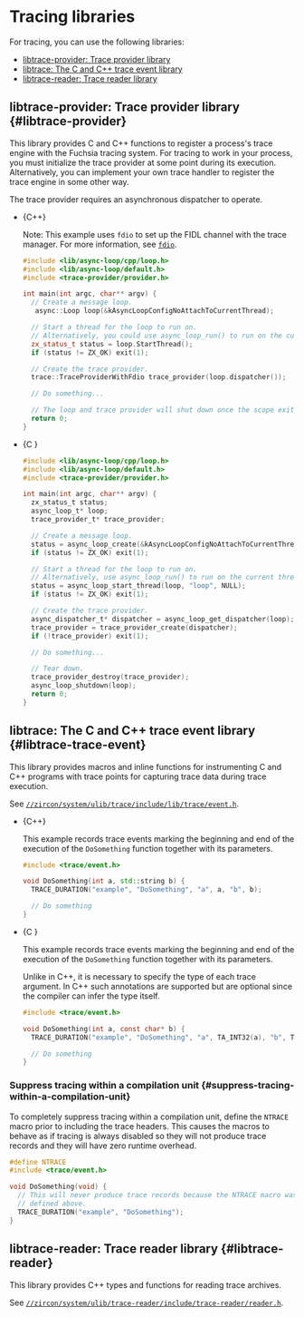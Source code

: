 # Tracing libraries

For tracing, you can use the following libraries:

* [libtrace-provider: Trace provider library](#libtrace-provider)
* [libtrace: The C and C++ trace event library](#libtrace-trace-event)
* [libtrace-reader: Trace reader library](#libtrace-reader)

## libtrace-provider: Trace provider library {#libtrace-provider}

This library provides C and C++ functions to register a process's trace
engine with the Fuchsia tracing system. For tracing to work in your process,
you must initialize the trace provider at some point during its execution.
Alternatively, you can implement your own trace handler to register the
trace engine in some other way.

The trace provider requires an asynchronous dispatcher to operate.

* {C++}

  Note: This example uses `fdio` to set up the FIDL channel with the trace
  manager. For more information, see
  [`fdio`](/docs/concepts/system/life_of_an_open.md#fdio).

  ```c++
  #include <lib/async-loop/cpp/loop.h>
  #include <lib/async-loop/default.h>
  #include <trace-provider/provider.h>

  int main(int argc, char** argv) {
    // Create a message loop.
     async::Loop loop(&kAsyncLoopConfigNoAttachToCurrentThread);

    // Start a thread for the loop to run on.
    // Alternatively, you could use async_loop_run() to run on the current thread.
    zx_status_t status = loop.StartThread();
    if (status != ZX_OK) exit(1);

    // Create the trace provider.
    trace::TraceProviderWithFdio trace_provider(loop.dispatcher());

    // Do something...

    // The loop and trace provider will shut down once the scope exits.
    return 0;
  }
  ```

* {C }

  ```c
  #include <lib/async-loop/cpp/loop.h>
  #include <lib/async-loop/default.h>
  #include <trace-provider/provider.h>

  int main(int argc, char** argv) {
    zx_status_t status;
    async_loop_t* loop;
    trace_provider_t* trace_provider;

    // Create a message loop.
    status = async_loop_create(&kAsyncLoopConfigNoAttachToCurrentThread, &loop);
    if (status != ZX_OK) exit(1);

    // Start a thread for the loop to run on.
    // Alternatively, use async_loop_run() to run on the current thread.
    status = async_loop_start_thread(loop, "loop", NULL);
    if (status != ZX_OK) exit(1);

    // Create the trace provider.
    async_dispatcher_t* dispatcher = async_loop_get_dispatcher(loop);
    trace_provider = trace_provider_create(dispatcher);
    if (!trace_provider) exit(1);

    // Do something...

    // Tear down.
    trace_provider_destroy(trace_provider);
    async_loop_shutdown(loop);
    return 0;
  }
  ```

## libtrace: The C and C++ trace event library {#libtrace-trace-event}

This library provides macros and inline functions for instrumenting C and C++
programs with trace points for capturing trace data during trace execution.

See [`//zircon/system/ulib/trace/include/lib/trace/event.h`](/zircon/system/ulib/trace/include/lib/trace/event.h).

* {C++}

  This example records trace events marking the beginning and end of the
  execution of the `DoSomething` function together with its parameters.

  ```c++
  #include <trace/event.h>

  void DoSomething(int a, std::string b) {
    TRACE_DURATION("example", "DoSomething", "a", a, "b", b);

    // Do something
  }
  ```

* {C }

  This example records trace events marking the beginning and end of the
  execution of the `DoSomething` function together with its parameters.

  Unlike in C++, it is necessary to specify the type of each trace argument.
  In C++ such annotations are supported but are optional since the compiler
  can infer the type itself.

  ```c
  #include <trace/event.h>

  void DoSomething(int a, const char* b) {
    TRACE_DURATION("example", "DoSomething", "a", TA_INT32(a), "b", TA_STRING(b));

    // Do something
  }
  ```

### Suppress tracing within a compilation unit {#suppress-tracing-within-a-compilation-unit}

To completely suppress tracing within a compilation unit, define the `NTRACE`
macro prior to including the trace headers. This causes the macros to
behave as if tracing is always disabled so they will not produce trace
records and they will have zero runtime overhead.

```c
#define NTRACE
#include <trace/event.h>

void DoSomething(void) {
  // This will never produce trace records because the NTRACE macro was
  // defined above.
  TRACE_DURATION("example", "DoSomething");
}
```

## libtrace-reader: Trace reader library {#libtrace-reader}

This library provides C++ types and functions for reading trace archives.

See [`//zircon/system/ulib/trace-reader/include/trace-reader/reader.h`](/zircon/system/ulib/trace-reader/include/trace-reader/reader.h).

